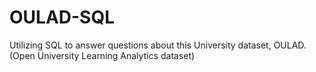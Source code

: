 # OULAD-SQL
Utilizing SQL to answer questions about this University dataset, OULAD.
(Open University Learning Analytics dataset) 
